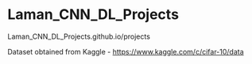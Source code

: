 # Laman_CNN_DL_Projects
Laman_CNN_DL_Projects.github.io/projects


Dataset obtained from Kaggle - https://www.kaggle.com/c/cifar-10/data

